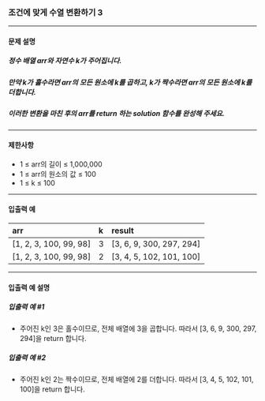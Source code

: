 ### 조건에 맞게 수열 변환하기 3

***

#### 문제 설명
##### 정수 배열 arr와 자연수 k가 주어집니다.
##### 만약 k가 홀수라면 arr의 모든 원소에 k를 곱하고, k가 짝수라면 arr의 모든 원소에 k를 더합니다.
##### 이러한 변환을 마친 후의 arr를 return 하는 solution 함수를 완성해 주세요.

***

#### 제한사항
* 1 ≤ arr의 길이 ≤ 1,000,000
* 1 ≤ arr의 원소의 값 ≤ 100
* 1 ≤ k ≤ 100

***

#### 입출력 예
arr	                    |k	|result|
|:--                    |:--|:--
[1, 2, 3, 100, 99, 98]	|3	|[3, 6, 9, 300, 297, 294]|
[1, 2, 3, 100, 99, 98]	|2	|[3, 4, 5, 102, 101, 100]|

***

#### 입출력 예 설명
##### 입출력 예 #1
* 주어진 k인 3은 홀수이므로, 전체 배열에 3을 곱합니다. 따라서 [3, 6, 9, 300, 297, 294]을 return 합니다.

##### 입출력 예 #2
* 주어진 k인 2는 짝수이므로, 전체 배열에 2를 더합니다. 따라서 [3, 4, 5, 102, 101, 100]을 return 합니다.